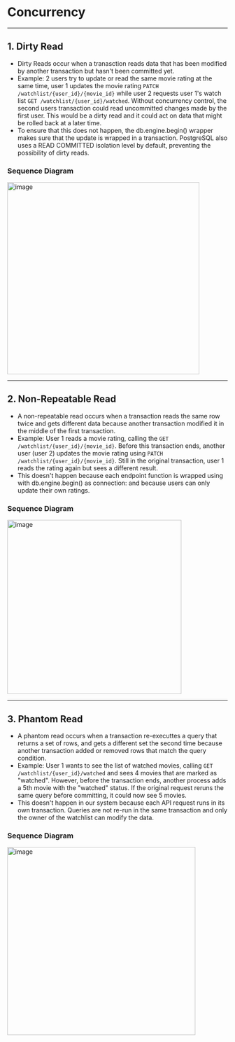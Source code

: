# Concurrency 
---
## 1. Dirty Read
- Dirty Reads occur when a tranasction reads data that has been modified by another transaction but hasn't been committed yet. 
- Example: 2 users try to update or read the same movie rating at the same time, user 1 updates the movie rating ```PATCH /watchlist/{user_id}/{movie_id}``` while user 2 requests user 1's watch list ```GET /watchlist/{user_id}/watched```. Without concurrency control, the second users transaction could read uncommitted changes made by the first user. This would be a dirty read and it could act on data that might be rolled back at a later time.
- To ensure that this does not happen, the db.engine.begin() wrapper makes sure that the update is wrapped in a transaction. PostgreSQL also uses a READ COMMITTED isolation level by default, preventing the possibility of dirty reads. 
### Sequence Diagram
<img width="439" alt="image" src="https://github.com/user-attachments/assets/382c31a8-475d-48cf-8f0d-d5fb5dff3ae6" />


---
## 2. Non-Repeatable Read
- A non-repeatable read occurs when a transaction reads the same row twice and gets different data because another transaction modified it in the middle of the first transaction. 
- Example: User 1 reads a movie rating, calling the ```GET /watchlist/{user_id}/{movie_id}```. Before this transaction ends, another user (user 2) updates the movie rating using ```PATCH /watchlist/{user_id}/{movie_id}```. Still in the original transaction, user 1 reads the rating again but sees a different result.
- This doesn't happen because each endpoint function is wrapped using with db.engine.begin() as connection: and because users can only update their own ratings. 
### Sequence Diagram
<img width="398" alt="image" src="https://github.com/user-attachments/assets/8ae8dfca-1906-4b1d-ac58-e3041c9c7b74" />



---
## 3. Phantom Read
- A phantom read occurs when a transaction re-executtes a query that returns a set of rows, and gets a different set the second time because another transaction added or removed rows that match the query condition.
- Example: User 1 wants to see the list of watched movies, calling ```GET /watchlist/{user_id}/watched``` and sees 4 movies that are marked as "watched". However, before the transaction ends, another process adds a 5th movie with the "watched" status. If the original request reruns the same query before committing, it could now see 5 movies.
- This doesn't happen in our system because each API request runs in its own transaction. Queries are not re-run in the same transaction and only the owner of the watchlist can modify the data. 
### Sequence Diagram
<img width="430" alt="image" src="https://github.com/user-attachments/assets/e66398a6-ebea-4b50-8a66-38b5a1269f8b" />



